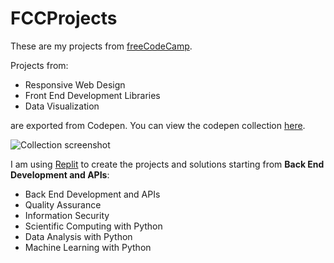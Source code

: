 # FCCProjects
These are my projects from [freeCodeCamp](https://www.freecodecamp.org/ry2uko). 

Projects from:
- Responsive Web Design
- Front End Development Libraries
- Data Visualization

are exported from Codepen. You can view the codepen collection [here](https://codepen.io/collection/kNNkPK).

![Collection screenshot](https://drive.google.com/uc?export=view&id=1pz_tI-TDlu5CcLK62F4L-6_oT2hhHhUL)

I am using [Replit](https://replit.com/@Ry2uko) to create the projects and solutions starting from **Back End Development and APIs**:
- Back End Development and APIs
- Quality Assurance
- Information Security
- Scientific Computing with Python
- Data Analysis with Python
- Machine Learning with Python
